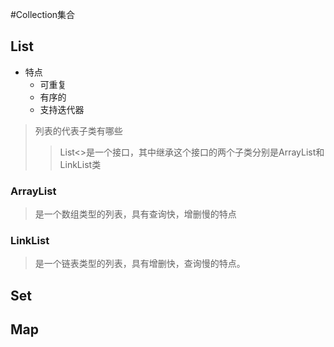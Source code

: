 #Collection集合
## List
- 特点
    - 可重复
    - 有序的
    - 支持迭代器
    
>列表的代表子类有哪些
>>List<>是一个接口，其中继承这个接口的两个子类分别是ArrayList和LinkList类

### ArrayList
>是一个数组类型的列表，具有查询快，增删慢的特点

### LinkList
>是一个链表类型的列表，具有增删快，查询慢的特点。

## Set
## Map